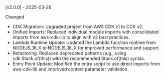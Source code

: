 [v2.0.0] - 2025-03-26

Changed

- CDK Migration: Upgraded project from AWS CDK v1 to CDK v2.
- Unified Imports: Replaced individual module imports with consolidated imports from aws-cdk-lib to align with v2 best practices.
- Lambda Runtime Update: Updated the Lambda function runtime from NODEJS_16_X to NODEJS_18_X for improved performance and support.
- Refactoring: Replaced deprecated patterns (e.g., using cdk.Stack.of(this)) with the recommended Stack.of(this) syntax.
- Entry Point Update: Modified the entry script to use direct imports from aws-cdk-lib and improved context parameter validation.
